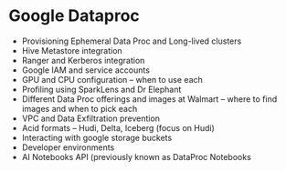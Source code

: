 # Google Dataproc

* Provisioning Ephemeral Data Proc and Long-lived clusters
* Hive Metastore integration
* Ranger and Kerberos integration
* Google IAM and service accounts
* GPU and CPU configuration – when to use each
* Profiling using SparkLens and Dr Elephant
* Different Data Proc offerings and images at Walmart – where to find images and when to pick each
* VPC and Data Exfiltration prevention
* Acid formats – Hudi, Delta, Iceberg (focus on Hudi)
* Interacting with google storage buckets
* Developer environments
* AI Notebooks API (previously known as DataProc Notebooks
